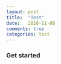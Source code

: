 ```yaml
---
layout: post
title:  "Test"
date:   2016-11-08
comments: true
categories: test
---
```


### Get started
